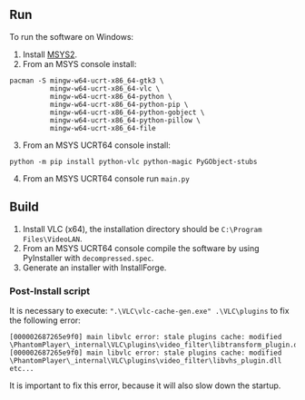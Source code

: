 
## Run

To run the software on Windows:

1) Install [MSYS2](https://www.msys2.org/).
2) From an MSYS console install:
```
pacman -S mingw-w64-ucrt-x86_64-gtk3 \
          mingw-w64-ucrt-x86_64-vlc \
          mingw-w64-ucrt-x86_64-python \
          mingw-w64-ucrt-x86_64-python-pip \
          mingw-w64-ucrt-x86_64-python-gobject \
          mingw-w64-ucrt-x86_64-python-pillow \
          mingw-w64-ucrt-x86_64-file
```
3) From an MSYS UCRT64 console install:
```
python -m pip install python-vlc python-magic PyGObject-stubs
```

4) From an MSYS UCRT64 console run `main.py`


## Build

1) Install VLC (x64), the installation directory should be `C:\Program Files\VideoLAN`.
2) From an MSYS UCRT64 console compile the software by using PyInstaller with `decompressed.spec`.
3) Generate an installer with InstallForge.


### Post-Install script

It is necessary to execute: `".\VLC\vlc-cache-gen.exe" .\VLC\plugins` to fix the following error:

```
[000002687265e9f0] main libvlc error: stale plugins cache: modified \PhantomPlayer\_internal\VLC\plugins\video_filter\libtransform_plugin.dll
[000002687265e9f0] main libvlc error: stale plugins cache: modified \PhantomPlayer\_internal\VLC\plugins\video_filter\libvhs_plugin.dll
etc...
```

It is important to fix this error, because it will also slow down the startup.

